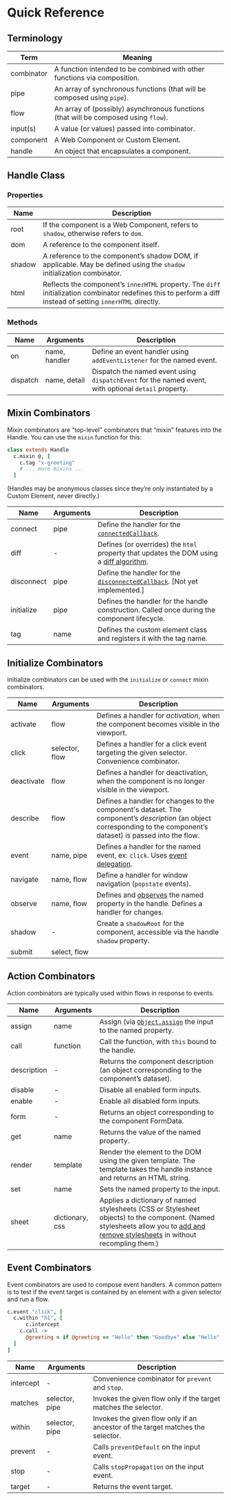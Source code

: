 # Quick Reference

## Terminology

| Term       | Meaning                                                      |
| ---------- | ------------------------------------------------------------ |
| combinator | A function intended to be combined with other functions via composition. |
| pipe       | An array of synchronous functions (that will be composed using `pipe`). |
| flow       | An array of (possibly) asynchronous functions (that will be composed using `flow`). |
| input(s)   | A value (or values) passed into combinator.                  |
| component  | A Web Component or Custom Element.                           |
| handle     | An object that encapsulates a component.                     |

## Handle Class

### Properties

| Name   | Description                                                  |
| ------ | ------------------------------------------------------------ |
| root   | If the component is a Web Component, refers to `shadow`, otherwise refers to `dom`. |
| dom    | A reference to the component itself.                         |
| shadow | A reference to the component’s shadow DOM, if applicable. May be defined using the `shadow` initialization combinator. |
| html   | Reflects the component’s `innerHTML` property. The `diff` initialization combinator redefines this to perform a diff instead of setting `innerHTML` directly. |

### Methods

| Name     | Arguments     | Description                                                  |
| -------- | ------------- | ------------------------------------------------------------ |
| on       | name, handler | Define an event handler using `addEventListener` for the named event. |
| dispatch | name, detail  | Dispatch the named event using `dispatchEvent` for the named event, with optional `detail` property. |

## Mixin Combinators

Mixin combinators are “top-level” combinators that “mixin” features into the Handle. You can use the `mixin` function for this:

```coffeescript
class extends Handle
  c.mixin @, [
    c.tag "x-greeting"
    # ... more mixins ...
  ]
```

(Handles may be anonymous classes since they’re only instantiated by a Custom Element, never directly.)

| Name       | Arguments | Description                                                  |
| ---------- | --------- | ------------------------------------------------------------ |
| connect    | pipe      | Define the handler for the [`connectedCallback`](https://developer.mozilla.org/en-US/docs/Web/Web_Components/Using_custom_elements#using_the_lifecycle_callbacks). |
| diff       | -         | Defines (or overrides) the `html` property that updates the DOM using a [diff algorithm](https://diffhtml.org/). |
| disconnect | pipe      | Define the handler for the [`disconnectedCallback`](https://developer.mozilla.org/en-US/docs/Web/Web_Components/Using_custom_elements#using_the_lifecycle_callbacks). [Not yet implemented.] |
| initialize | pipe      | Defines the handler for the handle construction. Called once during the component lifecycle. |
| tag        | name      | Defines the custom element class and registers it with the tag name. |

## Initialize Combinators

Initialize combinators can be used with the `initialize` or `connect` mixin combinators.

| Name       | Arguments      | Description                                                  |
| ---------- | -------------- | ------------------------------------------------------------ |
| activate   | flow           | Defines a handler for *activation*, when the component becomes visible in the viewport. |
| click      | selector, flow | Defines a handler for a click event targeting the given selector. Convenience combinator. |
| deactivate | flow           | Defines a handler for deactivation, when the component is no longer visible in the viewport. |
| describe   | flow           | Defines a handler for changes to the component's dataset. The component’s *description* (an object corresponding to the component’s dataset) is passed into the flow. |
| event      | name, pipe     | Defines a handler for the named event, ex: `click`. Uses [event delegation](https://davidwalsh.name/event-delegate). |
| navigate   | name, flow     | Define a handler for window navigation (`popstate` events).  |
| observe    | name, flow     | Defines and [observes](https://github.com/gullerya/object-observer) the named property in the handle. Defines a handler for changes. |
| shadow     | -              | Create a `shadowRoot` for the component, accessible via the handle `shadow` property. |
| submit     | select, flow   |                                                              |

## Action Combinators

Action combinators are typically used within flows in response to events.

| Name | Arguments | Description |
| ---- | --------- | ----------- |
| assign | name | Assign (via [`Object.assign`](https://developer.mozilla.org/en-US/docs/Web/JavaScript/Reference/Global_Objects/Object/assign) the input to the named property. |
| call | function | Call the function, with `this` bound to the handle. |
| description | - | Returns the component description (an object  corresponding to the component’s dataset). |
| disable | - | Disable all enabled form inputs. |
| enable | - | Enable all disabled form inputs. |
| form | - | Returns an object corresponding to the component FormData. |
| get | name | Returns the value of the named property. |
| render     | template       | Render the element to the DOM using the given template. The template takes the handle instance and returns an HTML string. |
| set        | name | Sets the named property to the input. |
| sheet      | dictionary, css | Applies a dictionary of named stylesheets (CSS or Stylesheet objects) to the component. (Named stylesheets allow you to [add and remove stylesheets](https://github.com/dashkite/stylist) in without recompling them.) |

## Event Combinators

Event combinators are used to compose event handlers. A common pattern is to test if the event target is contained by an element with a given selector and run a flow.

```coffeescript
c.event "click", [
  c.within "h1", [
	  c.intercept
    c.call ->
      @greeting = if @greeting == "Hello" then "Goodbye" else "Hello"
  ]
]
```

| Name      | Arguments      | Description                                                  |
| --------- | -------------- | ------------------------------------------------------------ |
| intercept | -              | Convenience combinator for  `prevent` and `stop`.            |
| matches   | selector, pipe | Invokes the given flow only if the target matches the selector. |
| within    | selector, pipe | Invokes the given flow only if an ancestor of the target matches the selector. |
| prevent   | -              | Calls `preventDefault` on the input event.                   |
| stop      | -              | Calls `stopPropagation` on the input event.                  |
| target    | -              | Returns the event target.                                    |

